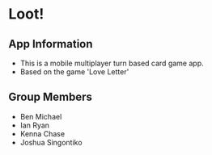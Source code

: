 # Loot!
## App Information
- This is a mobile multiplayer turn based card game app.
- Based on the game 'Love Letter'

## Group Members
- Ben Michael
- Ian Ryan
- Kenna Chase
- Joshua Singontiko
